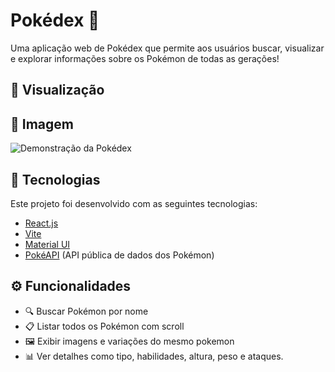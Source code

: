 # Pokédex 🧭

Uma aplicação web de Pokédex que permite aos usuários buscar, visualizar e explorar informações sobre os Pokémon de todas as gerações!

## 👀 Visualização
 <!-- Link da vercel -->

## 📸 Imagem

![Demonstração da Pokédex](./screenshot.png) <!-- Substitua com a imagem do seu projeto -->

## 🚀 Tecnologias

Este projeto foi desenvolvido com as seguintes tecnologias:

- [React.js](https://reactjs.org/)
- [Vite](https://vitejs.dev/)
- [Material UI](https://mui.com/material-ui/) 
- [PokéAPI](https://pokeapi.co/) (API pública de dados dos Pokémon)

## ⚙️ Funcionalidades

- 🔍 Buscar Pokémon por nome
- 📋 Listar todos os Pokémon com scroll
- 🖼️ Exibir imagens e variações do mesmo pokemon
- 📊 Ver detalhes como tipo, habilidades, altura, peso e ataques.
